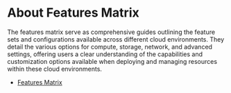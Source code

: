 # About Features Matrix

The features matrix serve as comprehensive guides outlining the feature sets and configurations available across different cloud environments. They detail the various options for compute, storage, network, and advanced settings, offering users a clear understanding of the capabilities and customization options available when deploying and managing resources within these cloud environments.

* [Features Matrix](https://oneprocloud.feishu.cn/sheets/VUqgskolshRMYgtptlocoaAwnUd)
